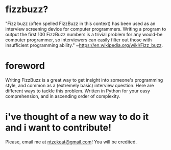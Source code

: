 # fizzbuzz?
"Fizz buzz (often spelled FizzBuzz in this context) has been used as an interview screening device for computer programmers. Writing a program to output the first 100 FizzBuzz numbers is a trivial problem for any would-be computer programmer, so interviewers can easily filter out those with insufficient programming ability." ~https://en.wikipedia.org/wiki/Fizz_buzz. 
# foreword
Writing FizzBuzz is a great way to get insight into someone's programming style, and common as a (extremely basic) interview question. Here are different ways to tackle this problem. Written in Python for your easy comprehension, and in ascending order of complexity.
# i've thought of a new way to do it and i want to contribute!
Please, email me at ntzekeat@gmail.com! You will be credited.
